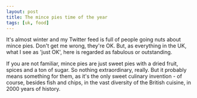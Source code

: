 ```yaml
---
layout: post
title: The mince pies time of the year
tags: [uk, food]
---
```


It's almost winter and my Twitter feed is full of people going nuts about mince
pies. Don't get me wrong, they're OK. But, as everything in the UK, what I see
as 'just OK', here is regarded as fabulous or outstanding.

If you are not familiar, mince pies are just sweet pies with a dried fruit,
spices and a ton of sugar. So nothing extraordinary, really. But it probably
means something for them, as it's the only sweet culinary invention - of course,
besides fish and chips, in the vast diversity of the British cuisine, in 2000
years of history.
